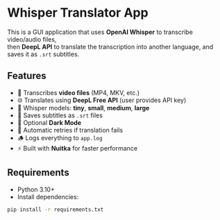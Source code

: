 # Whisper Translator App

This is a GUI application that uses **OpenAI Whisper** to transcribe video/audio files,  
then **DeepL API** to translate the transcription into another language, and saves it as `.srt` subtitles.

## Features

- 🎥 Transcribes **video files** (MP4, MKV, etc.)
- 🌐 Translates using **DeepL Free API** (user provides API key)
- 🧠 Whisper models: **tiny**, **small**, **medium**, **large**
- 💬 Saves subtitles as `.srt` files
- 🌙 Optional **Dark Mode**
- 🔁 Automatic retries if translation fails
- 🪵 Logs everything to `app.log`
- ⚡ Built with **Nuitka** for faster performance

## Requirements

- Python 3.10+
- Install dependencies:

```bash
pip install -r requirements.txt
